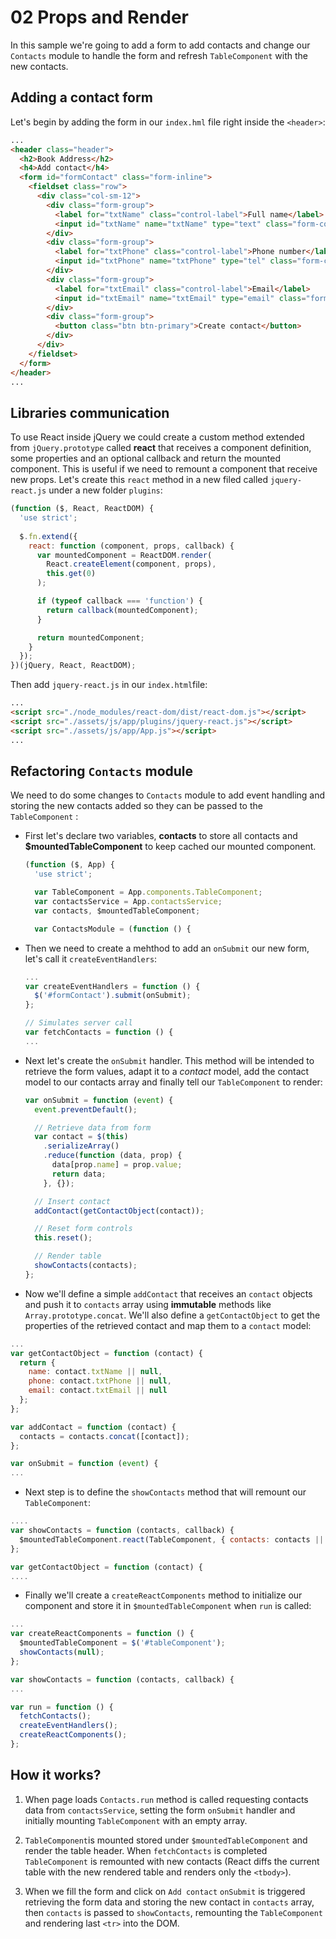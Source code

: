 # 02 Props and Render


In this sample we're going to add a form to add contacts and change our `Contacts` module to handle the form and refresh `TableComponent` with the new contacts.


## Adding a contact form
Let's begin by adding the form in our `index.hml` file right inside the `<header>`:

```html
...
<header class="header">
  <h2>Book Address</h2>
  <h4>Add contact</h4>
  <form id="formContact" class="form-inline">
    <fieldset class="row">
      <div class="col-sm-12">
        <div class="form-group">
          <label for="txtName" class="control-label">Full name</label>
          <input id="txtName" name="txtName" type="text" class="form-control" required>
        </div>
        <div class="form-group">
          <label for="txtPhone" class="control-label">Phone number</label>
          <input id="txtPhone" name="txtPhone" type="tel" class="form-control" required>
        </div>
        <div class="form-group">
          <label for="txtEmail" class="control-label">Email</label>
          <input id="txtEmail" name="txtEmail" type="email" class="form-control" required>
        </div>
        <div class="form-group">
          <button class="btn btn-primary">Create contact</button>
        </div>
      </div>
    </fieldset>
  </form>
</header>
...
```

## Libraries communication

To use React inside jQuery we could create a custom method extended from `jQuery.prototype` called **react** that receives a component definition, some properties and an optional callback and return the mounted component. This is useful if we need to remount a component that receive new props. Let's create this `react` method in a new filed called `jquery-react.js` under a new folder `plugins`:

```javascript
(function ($, React, ReactDOM) {
  'use strict';
  
  $.fn.extend({
    react: function (component, props, callback) {
      var mountedComponent = ReactDOM.render(
        React.createElement(component, props),
        this.get(0)
      );

      if (typeof callback === 'function') {
        return callback(mountedComponent);
      }

      return mountedComponent;
    }
  });
})(jQuery, React, ReactDOM);
```

Then add `jquery-react.js` in our `index.html`file:

```html
...
<script src="./node_modules/react-dom/dist/react-dom.js"></script>
<script src="./assets/js/app/plugins/jquery-react.js"></script>
<script src="./assets/js/app/App.js"></script>
...
```

## Refactoring `Contacts` module

We need to do some changes to `Contacts` module to add event handling and storing the new contacts added so they can be passed to the `TableComponent` :

- First let's declare two variables, **contacts** to store all contacts and **$mountedTableComponent** to keep cached our mounted component.

  ```javascript
  (function ($, App) {
    'use strict';

    var TableComponent = App.components.TableComponent;
    var contactsService = App.contactsService;
    var contacts, $mountedTableComponent;

    var ContactsModule = (function () {
  ```

- Then we need to create a mehthod to add an `onSubmit` our new form, let's call it `createEventHandlers`:

  ```javascript
  ...
  var createEventHandlers = function () {
    $('#formContact').submit(onSubmit);
  };

  // Simulates server call
  var fetchContacts = function () {
  ...
  ```

- Next let's create the `onSubmit` handler. This method will be intended to retrieve the form values, adapt it to a _contact_ model, add the contact model to our contacts array and finally tell our `TableComponent` to render:

  ```javascript
  var onSubmit = function (event) {
    event.preventDefault();

    // Retrieve data from form
    var contact = $(this)
      .serializeArray()
      .reduce(function (data, prop) {
        data[prop.name] = prop.value;
        return data;
      }, {});

    // Insert contact
    addContact(getContactObject(contact));

    // Reset form controls
    this.reset();

    // Render table
    showContacts(contacts);
  };
  ```

- Now we'll define a simple `addContact` that receives an `contact` objects and push it to `contacts` array using **immutable** methods like `Array.prototype.concat`. We'll also define a `getContactObject` to get the properties of the retrieved contact and map them to a `contact` model:

```javascript
...
var getContactObject = function (contact) {
  return {
    name: contact.txtName || null,
    phone: contact.txtPhone || null,
    email: contact.txtEmail || null
  };
};

var addContact = function (contact) {
  contacts = contacts.concat([contact]);
};

var onSubmit = function (event) {
...
```

- Next step is to define the `showContacts` method that will remount our `TableComponent`:

```javascript
....
var showContacts = function (contacts, callback) {
  $mountedTableComponent.react(TableComponent, { contacts: contacts || [] }, callback);
};

var getContactObject = function (contact) {
....
```

- Finally we'll create a `createReactComponents` method to initialize our component and store it in `$mountedTableComponent` when `run` is called:

```javascript
...
var createReactComponents = function () {
  $mountedTableComponent = $('#tableComponent');
  showContacts(null);
};

var showContacts = function (contacts, callback) {
...

var run = function () {
  fetchContacts();
  createEventHandlers();
  createReactComponents();
};
```

## How it works?

1. When page loads `Contacts.run` method is called requesting contacts data from `contactsService`, setting the form `onSubmit` handler and initially mounting `TableComponent` with an empty array.

2. `TableComponent`is mounted stored under `$mountedTableComponent` and render the table header. When `fetchContacts` is completed `TableComponent` is remounted with new contacts (React diffs the current table with the new rendered table and renders only the `<tbody>`).

3. When we fill the form and click on `Add contact` `onSubmit` is triggered retrieving the form data and storing the new contact in `contacts` array, then `contacts` is passed to `showContacts`, remounting the `TableComponent` and rendering last `<tr>` into the DOM.